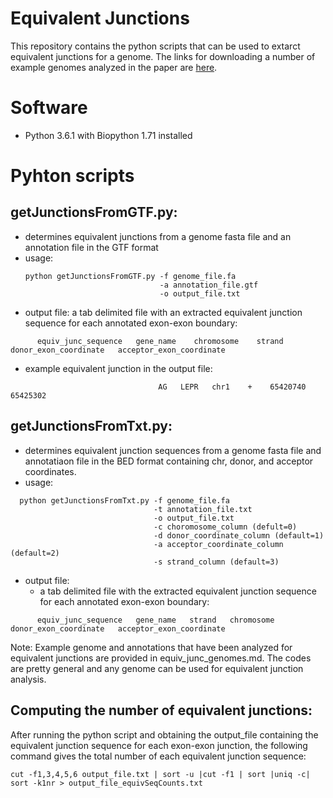 # Equivalent Junctions

This repository contains the python scripts that can be used to extarct equivalent junctions for a genome. The links for downloading a number of example genomes analyzed in the paper are [here](https://github.com/roozbehdn/Equivalent-Junctions/blob/master/equiv_junc_genomes.md).

# Software

- Python 3.6.1 with Biopython 1.71 installed

# Pyhton scripts

## getJunctionsFromGTF.py: 
   - determines equivalent junctions from a genome fasta file and an annotation file in the GTF format
   - usage:
      ```  
     python getJunctionsFromGTF.py -f genome_file.fa
                                    -a annotation_file.gtf
                                    -o output_file.txt
      ```
   - output file:  a tab delimited file with an extracted equivalent junction sequence for each annotated exon-exon boundary: 

   ```
         equiv_junc_sequence   gene_name    chromosome    strand   donor_exon_coordinate   acceptor_exon_coordinate 
   ```
   - example equivalent junction in the output file:
   
   ```
                                    AG   LEPR   chr1    +    65420740    65425302  
   ```
   ## getJunctionsFromTxt.py: 
   - determines equivalent junction sequences from a genome fasta file and annotatiaon file in the BED format containing chr, donor, and acceptor coordinates.
   - usage: 
   
  ```
    python getJunctionsFromTxt.py -f genome_file.fa
                                  -t annotation_file.txt
                                  -o output_file.txt
                                  -c choromosome_column (defult=0) 
                                  -d donor_coordinate_column (default=1) 
                                  -a acceptor_coordinate_column (default=2)
                                  -s strand_column (default=3)
   ```
   - output file: 
      - a tab delimited file with the extracted equivalent junction sequence for each annotated exon-exon boundary: 
  
   ```
         equiv_junc_sequence   gene_name   strand   chromosome   donor_exon_coordinate   acceptor_exon_coordinate 
   ```
   Note: Example genome and annotations that have been analyzed for equivalent junctions are provided in equiv_junc_genomes.md. The codes are pretty general and any genome can be used for equivalent junction analysis.

## Computing the number of equivalent junctions:

After running the python script and obtaining the output_file containing the equivalent junction sequence for each exon-exon junction, the following command gives the total number of each equivalent junction sequence:
```
cut -f1,3,4,5,6 output_file.txt | sort -u |cut -f1 | sort |uniq -c| sort -k1nr > output_file_equivSeqCounts.txt 
```
